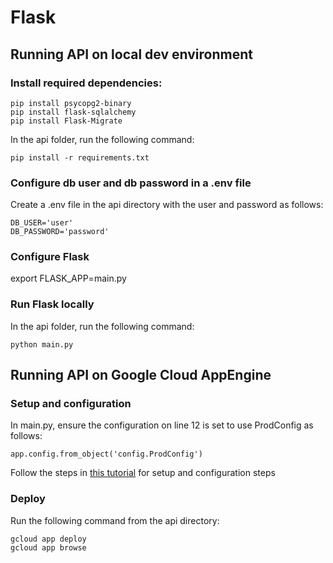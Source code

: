 # Flask

## Running API on local dev environment

### Install required dependencies:
```
pip install psycopg2-binary
pip install flask-sqlalchemy
pip install Flask-Migrate
```

In the api folder, run the following command:
```
pip install -r requirements.txt
```

### Configure db user and db password in a .env file 
Create a .env file in the api directory with the user and password as follows:
```
DB_USER='user'
DB_PASSWORD='password'
```

### Configure Flask
export FLASK_APP=main.py

### Run Flask locally
In the api folder, run the following command:
```
python main.py
```

## Running API on Google Cloud AppEngine

### 

### Setup and configuration

In main.py, ensure the configuration on line 12 is set to use ProdConfig as follows:
```
app.config.from_object('config.ProdConfig')
```

Follow the steps in [this tutorial](https://cloud.google.com/appengine/docs/standard/python3/building-app) for setup and configuration steps

### Deploy
Run the following command from the api directory:
```
gcloud app deploy
gcloud app browse
```



